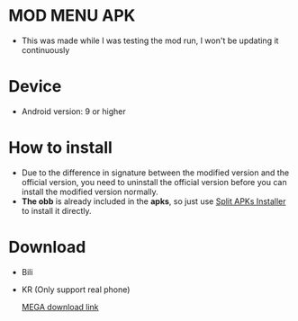 # MOD MENU APK
* This was made while I was testing the mod run, I won't be updating it continuously

# Device
* Android version: 9 or higher

# How to install
* Due to the difference in signature between the modified version and the official version, you need to uninstall the official version before you can install the modified version normally.
* **The obb** is already included in the **apks**, so just use [Split APKs Installer](https://github.com/Aefyr/SAI/releases) to install it directly.

# Download
* Bili
* KR (Only support real phone)

  [MEGA download link](https://mega.nz/folder/050zETLK#UgzRVAI00XcVUFAAaT0ppA)

